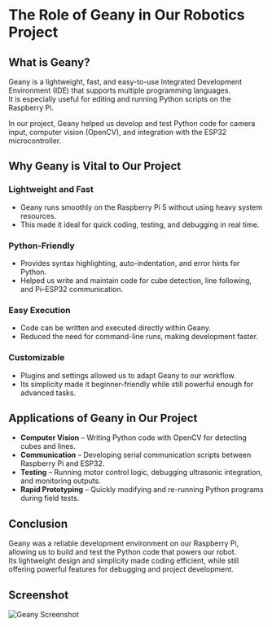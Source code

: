# The Role of Geany in Our Robotics Project

## What is Geany?

Geany is a lightweight, fast, and easy-to-use Integrated Development Environment (IDE) that supports multiple programming languages.  
It is especially useful for editing and running Python scripts on the Raspberry Pi.  

In our project, Geany helped us develop and test Python code for camera input, computer vision (OpenCV), and integration with the ESP32 microcontroller.

## Why Geany is Vital to Our Project

### Lightweight and Fast
- Geany runs smoothly on the Raspberry Pi 5 without using heavy system resources.  
- This made it ideal for quick coding, testing, and debugging in real time.  

### Python-Friendly
- Provides syntax highlighting, auto-indentation, and error hints for Python.  
- Helped us write and maintain code for cube detection, line following, and Pi–ESP32 communication.  

### Easy Execution
- Code can be written and executed directly within Geany.  
- Reduced the need for command-line runs, making development faster.  

### Customizable
- Plugins and settings allowed us to adapt Geany to our workflow.  
- Its simplicity made it beginner-friendly while still powerful enough for advanced tasks.  

## Applications of Geany in Our Project

- **Computer Vision** – Writing Python code with OpenCV for detecting cubes and lines.  
- **Communication** – Developing serial communication scripts between Raspberry Pi and ESP32.  
- **Testing** – Running motor control logic, debugging ultrasonic integration, and monitoring outputs.  
- **Rapid Prototyping** – Quickly modifying and re-running Python programs during field tests.  

## Conclusion

Geany was a reliable development environment on our Raspberry Pi, allowing us to build and test the Python code that powers our robot.  
Its lightweight design and simplicity made coding efficient, while still offering powerful features for debugging and project development.  

## Screenshot

![Geany Screenshot](PUT-YOUR-DRIVE-EXPORT-LINK-HERE)
